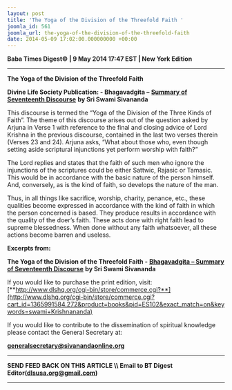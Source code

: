 ```yaml
---
layout: post
title: 'The Yoga of the Division of the Threefold Faith '
joomla_id: 561
joomla_url: the-yoga-of-the-division-of-the-threefold-faith
date: 2014-05-09 17:02:00.000000000 +00:00
---
```

  






























**Baba Times Digest© | 9 May 2014 17:47 EST | New York Edition**

* * *
**The Yoga of the Division of the Threefold Faith**

**Divine Life Society Publication: - Bhagavadgita –** [**Summary of Seventeenth Discourse**](http://www.dlshq.org/download/bgita.htm#_VPID_26) **by Sri Swami Sivananda**



This discourse is termed the “Yoga of the Division of the Three Kinds of Faith”. The theme of this discourse arises out of the question asked by Arjuna in Verse 1 with reference to the final and closing advice of Lord Krishna in the previous discourse, contained in the last two verses therein (Verses 23 and 24). Arjuna asks, “What about those who, even though setting aside scriptural injunctions yet perform worship with faith?”

The Lord replies and states that the faith of such men who ignore the injunctions of the scriptures could be either Sattwic, Rajasic or Tamasic. This would be in accordance with the basic nature of the person himself. And, conversely, as is the kind of faith, so develops the nature of the man.

Thus, in all things like sacrifice, worship, charity, penance, etc., these qualities become expressed in accordance with the kind of faith in which the person concerned is based. They produce results in accordance with the quality of the doer’s faith. These acts done with right faith lead to supreme blessedness. When done without any faith whatsoever, all these actions become barren and useless.

**Excerpts from:**

**The Yoga of the Division of the Threefold Faith -** [**Bhagavadgita – Summary of Seventeenth Discourse**](http://www.dlshq.org/download/bgita.htm#_VPID_26) **by Sri Swami Sivananda**  



If you would like to purchase the print edition, visit:   
 [**http://www.dlshq.org/cgi-bin/store/commerce.cgi?**](http://www.dlshq.org/cgi-bin/store/commerce.cgi?cart_id=1365991584.272&product=books&pid=ES102&exact_match=on&keywords=swami+Krishnananda)

If you would like to contribute to the dissemination of spiritual knowledge please contact the General Secretary at:

[**generalsecretary@sivanandaonline.org**](mailto:generalsecretary@sivanandaonline.org?subject=Contribution%20to%20Dissemination%20of%20Spiritual%20Knowledge)

* * *

**SEND FEED BACK ON THIS ARTICLE \\\ Email to BT Digest Editor[](mailto:dlsusa.org@gmail.com?subject=DLS%20Posts)(dlsusa.org@gmail.com)**

* * *

  
